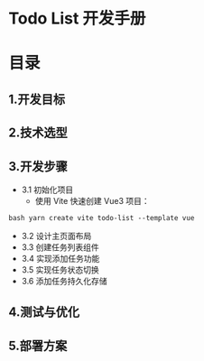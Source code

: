 # Todo List 开发手册

# 目录

## 1.开发目标

## 2.技术选型

## 3.开发步骤
  - 3.1 初始化项目
    - 使用 Vite 快速创建 Vue3 项目：
  ```
  bash yarn create vite todo-list --template vue
  ```
  - 3.2 设计主页面布局
  - 3.3 创建任务列表组件
  - 3.4 实现添加任务功能
  - 3.5 实现任务状态切换
  - 3.6 添加任务持久化存储

## 4.测试与优化

## 5.部署方案